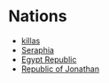 # Nations

* [killas](killas)
* [Seraphia](Seraphia)
* [Egypt Republic](Egypt_Republic)
* [Republic of Jonathan](Republic_of_Jonathan)